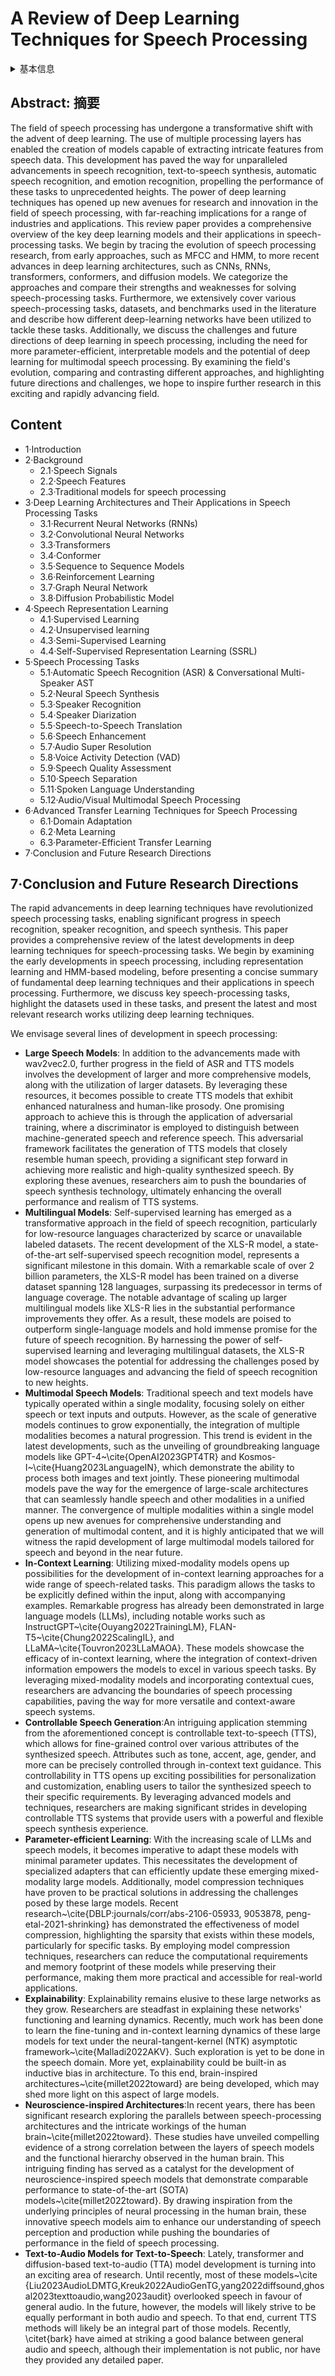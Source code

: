 # A Review of Deep Learning Techniques for Speech Processing

<details>
<summary>基本信息</summary>

- 标题: "A Review of Deep Learning Techniques for Speech Processing"
- 作者:
  - 01 Ambuj Mehrish,
  - 02 Navonil Majumder,
  - 03 Rishabh Bhardwaj,
  - 04 Rada Mihalcea,
  - 05 Soujanya Poria
- 链接:
  - [ArXiv](https://arxiv.org/abs/2305.00359)
  - [Publication](https://doi.org/10.1016/j.inffus.2023.101869)
  - [Github]
  - [Demo]
- 文件:
  - [ArXiv](2305.00359v3__Survey__A_Review_of_Deep_Learning_Techniques_for_Speech_Processing.pdf)
  - [Publication](2305.00359p0__Survey__InfFus2023.pdf)

</details>

## Abstract: 摘要

The field of speech processing has undergone a transformative shift with the advent of deep learning.
The use of multiple processing layers has enabled the creation of models capable of extracting intricate features from speech data.
This development has paved the way for unparalleled advancements in speech recognition, text-to-speech synthesis, automatic speech recognition, and emotion recognition, propelling the performance of these tasks to unprecedented heights.
The power of deep learning techniques has opened up new avenues for research and innovation in the field of speech processing, with far-reaching implications for a range of industries and applications.
This review paper provides a comprehensive overview of the key deep learning models and their applications in speech-processing tasks.
We begin by tracing the evolution of speech processing research, from early approaches, such as MFCC and HMM, to more recent advances in deep learning architectures, such as CNNs, RNNs, transformers, conformers, and diffusion models.
We categorize the approaches and compare their strengths and weaknesses for solving speech-processing tasks.
Furthermore, we extensively cover various speech-processing tasks, datasets, and benchmarks used in the literature and describe how different deep-learning networks have been utilized to tackle these tasks.
Additionally, we discuss the challenges and future directions of deep learning in speech processing, including the need for more parameter-efficient, interpretable models and the potential of deep learning for multimodal speech processing.
By examining the field's evolution, comparing and contrasting different approaches, and highlighting future directions and challenges, we hope to inspire further research in this exciting and rapidly advancing field.

## Content

- 1·Introduction
- 2·Background
  - 2.1·Speech Signals
  - 2.2·Speech Features
  - 2.3·Traditional models for speech processing
- 3·Deep Learning Architectures and Their Applications in Speech Processing Tasks
  - 3.1·Recurrent Neural Networks (RNNs)
  - 3.2·Convolutional Neural Networks
  - 3.3·Transformers
  - 3.4·Conformer
  - 3.5·Sequence to Sequence Models
  - 3.6·Reinforcement Learning
  - 3.7·Graph Neural Network
  - 3.8·Diffusion Probabilistic Model
- 4·Speech Representation Learning
  - 4.1·Supervised Learning
  - 4.2·Unsupervised learning
  - 4.3·Semi-Supervised Learning
  - 4.4·Self-Supervised Representation Learning (SSRL)
- 5·Speech Processing Tasks
  - 5.1·Automatic Speech Recognition (ASR) & Conversational Multi-Speaker AST
  - 5.2·Neural Speech Synthesis
  - 5.3·Speaker Recognition
  - 5.4·Speaker Diarization
  - 5.5·Speech-to-Speech Translation
  - 5.6·Speech Enhancement
  - 5.7·Audio Super Resolution
  - 5.8·Voice Activity Detection (VAD)
  - 5.9·Speech Quality Assessment
  - 5.10·Speech Separation
  - 5.11·Spoken Language Understanding
  - 5.12·Audio/Visual Multimodal Speech Processing
- 6·Advanced Transfer Learning Techniques for Speech Processing
  - 6.1·Domain Adaptation
  - 6.2·Meta Learning
  - 6.3·Parameter-Efficient Transfer Learning
- 7·Conclusion and Future Research Directions

## 7·Conclusion and Future Research Directions

The rapid advancements in deep learning techniques have revolutionized speech processing tasks, enabling significant progress in speech recognition, speaker recognition, and speech synthesis.
This paper provides a comprehensive review of the latest developments in deep learning techniques for speech-processing tasks.
We begin by examining the early developments in speech processing, including representation learning and HMM-based modeling, before presenting a concise summary of fundamental deep learning techniques and their applications in speech processing.
Furthermore, we discuss key speech-processing tasks, highlight the datasets used in these tasks, and present the latest and most relevant research works utilizing deep learning techniques.


We envisage several lines of development in speech processing:

- **Large Speech Models**: In addition to the advancements made with wav2vec2.0, further progress in the field of ASR and TTS models involves the development of larger and more comprehensive models, along with the utilization of larger datasets.
By leveraging these resources, it becomes possible to create TTS models that exhibit enhanced naturalness and human-like prosody.
One promising approach to achieve this is through the application of adversarial training, where a discriminator is employed to distinguish between machine-generated speech and reference speech.
This adversarial framework facilitates the generation of TTS models that closely resemble human speech, providing a significant step forward in achieving more realistic and high-quality synthesized speech.
By exploring these avenues, researchers aim to push the boundaries of speech synthesis technology, ultimately enhancing the overall performance and realism of TTS systems.
- **Multilingual Models**: Self-supervised learning has emerged as a transformative approach in the field of speech recognition, particularly for low-resource languages characterized by scarce or unavailable labeled datasets.
The recent development of the XLS-R model, a state-of-the-art self-supervised speech recognition model, represents a significant milestone in this domain.
With a remarkable scale of over 2 billion parameters, the XLS-R model has been trained on a diverse dataset spanning 128 languages, surpassing its predecessor in terms of language coverage.
The notable advantage of scaling up larger multilingual models like XLS-R lies in the substantial performance improvements they offer.
As a result, these models are poised to outperform single-language models and hold immense promise for the future of speech recognition.
By harnessing the power of self-supervised learning and leveraging multilingual datasets, the XLS-R model showcases the potential for addressing the challenges posed by low-resource languages and advancing the field of speech recognition to new heights.
- **Multimodal Speech Models**: Traditional speech and text models have typically operated within a single modality, focusing solely on either speech or text inputs and outputs.
However, as the scale of generative models continues to grow exponentially, the integration of multiple modalities becomes a natural progression.
This trend is evident in the latest developments, such as the unveiling of groundbreaking language models like GPT-4~\cite{OpenAI2023GPT4TR} and Kosmos-I~\cite{Huang2023LanguageIN}, which demonstrate the ability to process both images and text jointly.
These pioneering multimodal models pave the way for the emergence of large-scale architectures that can seamlessly handle speech and other modalities in a unified manner.
The convergence of multiple modalities within a single model opens up new avenues for comprehensive understanding and generation of multimodal content, and it is highly anticipated that we will witness the rapid development of large multimodal models tailored for speech and beyond in the near future.
- **In-Context Learning**: Utilizing mixed-modality models opens up possibilities for the development of in-context learning approaches for a wide range of speech-related tasks.
This paradigm allows the tasks to be explicitly defined within the input, along with accompanying examples.
Remarkable progress has already been demonstrated in large language models (LLMs), including notable works such as InstructGPT~\cite{Ouyang2022TrainingLM}, FLAN-T5~\cite{Chung2022ScalingIL}, and LLaMA~\cite{Touvron2023LLaMAOA}.
These models showcase the efficacy of in-context learning, where the integration of context-driven information empowers the models to excel in various speech tasks.
By leveraging mixed-modality models and incorporating contextual cues, researchers are advancing the boundaries of speech processing capabilities, paving the way for more versatile and context-aware speech systems.
- **Controllable Speech Generation**:An intriguing application stemming from the aforementioned concept is controllable text-to-speech (TTS), which allows for fine-grained control over various attributes of the synthesized speech.
Attributes such as tone, accent, age, gender, and more can be precisely controlled through in-context text guidance.
This controllability in TTS opens up exciting possibilities for personalization and customization, enabling users to tailor the synthesized speech to their specific requirements.
By leveraging advanced models and techniques, researchers are making significant strides in developing controllable TTS systems that provide users with a powerful and flexible speech synthesis experience.
- **Parameter-efficient Learning**: With the increasing scale of LLMs and speech models, it becomes imperative to adapt these models with minimal parameter updates.
This necessitates the development of specialized adapters that can efficiently update these emerging mixed-modality large models.
Additionally, model compression techniques have proven to be practical solutions in addressing the challenges posed by these large models.
Recent research~\cite{DBLP:journals/corr/abs-2106-05933, 9053878, peng-etal-2021-shrinking} has demonstrated the effectiveness of model compression, highlighting the sparsity that exists within these models, particularly for specific tasks.
By employing model compression techniques, researchers can reduce the computational requirements and memory footprint of these models while preserving their performance, making them more practical and accessible for real-world applications.
- **Explainability**: Explainability remains elusive to these large networks as they grow.
Researchers are steadfast in explaining these networks' functioning and learning dynamics.
Recently, much work has been done to learn the fine-tuning and in-context learning dynamics of these large models for text under the neural-tangent-kernel (NTK) asymptotic framework~\cite{Malladi2022AKV}.
Such exploration is yet to be done in the speech domain.
More yet, explainability could be built-in as inductive bias in architecture.
To this end, brain-inspired architectures~\cite{millet2022toward} are being developed, which may shed more light on this aspect of large models.
- **Neuroscience-inspired Architectures**:In recent years, there has been significant research exploring the parallels between speech-processing architectures and the intricate workings of the human brain~\cite{millet2022toward}.
These studies have unveiled compelling evidence of a strong correlation between the layers of speech models and the functional hierarchy observed in the human brain.
This intriguing finding has served as a catalyst for the development of neuroscience-inspired speech models that demonstrate comparable performance to state-of-the-art (SOTA) models~\cite{millet2022toward}.
By drawing inspiration from the underlying principles of neural processing in the human brain, these innovative speech models aim to enhance our understanding of speech perception and production while pushing the boundaries of performance in the field of speech processing.
- **Text-to-Audio Models for Text-to-Speech**: Lately, transformer and diffusion-based text-to-audio (TTA) model development is turning into an exciting area of research.
Until recently, most of these models~\cite {Liu2023AudioLDMTG,Kreuk2022AudioGenTG,yang2022diffsound,ghosal2023texttoaudio,wang2023audit} overlooked speech in favour of general audio.
In the future, however, the models will likely strive to be equally performant in both audio and speech.
To that end, current TTS methods will likely be an integral part of those models.
Recently, \citet{bark} have aimed at striking a good balance between general audio and speech, although their implementation is not public, nor have they provided any detailed paper.
